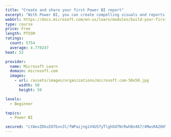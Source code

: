 ```yaml
---
title: "Create and share your first Power BI report"
excerpt: "With Power BI, you can create compelling visuals and reports. In this module, you learn how to use Power BI Desktop to connect to data, build visuals, and create a report that you can share with others in your organization. You then learn how to publish the report to the Power BI service, so that others can see your insights and benefit from your work."
webUrl: https://docs.microsoft.com/en-us/learn/modules/build-your-first-power-bi-report/
type: course
price: Free
length: PT55M
ratings:
  count: 5754
  average: 4.770247
heat: 52

provider:
  name: Microsoft Learn
  domain: microsoft.com
  images:
    - url: /assets/images/organizations/microsoft.com-50x50.jpg
      width: 50
      height: 50

levels:
  - Beginner

topics:
  - Power BI

secured: "LYAexZDkuIO7bvn3l/fWPaijngiV4U57yTlghOd7NrRwhBn467/4MwsRA26HYMUotps9fqp2UfbSQ9b9U27LzEr3l/1mHJ9jOdrXHf97UKDnmLZFTjp9dFLYH6Q7ChybdmyLoSJtu2ECvLOLCStBQT8Iw5A96+vxnQp+1A+T+6H185RrLVssK2Clhbt+BUpfX/XX7lwWADvz1BaDBFG/f7bJpBc/a1hmENN16L+Hnn8NSlIgB48l4XG12Ni2+mQlDMUKTMUUx+Uvy03lRxDPApOoOHd4vt8qKCguK6L94mL/LS/yPmHW1DiGcAH3XH4SbA+X8FsVTtrdJ4js5/6Rtb531rGieWAC8bcUbBO+H28dHXnBA/YWaqeT67swMjbMRq2JMb9U/pVdXXu122mEDTVJ7gO6VOuLOfTwyQ2HPRE=;MM1Vc2XbRwXlBbb3gUZvYA=="
---
```



